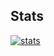 ## Stats

[![stats](https://github-readme-stats.vercel.app/api?username=tri-chu)](https://github.com/tri-chu/github-readme-stats)
